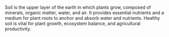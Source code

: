 Soil is the upper layer of the earth in which plants grow, composed of minerals, organic matter, water, and air. It provides essential nutrients and a medium for plant roots to anchor and absorb water and nutrients. Healthy soil is vital for plant growth, ecosystem balance, and agricultural productivity.